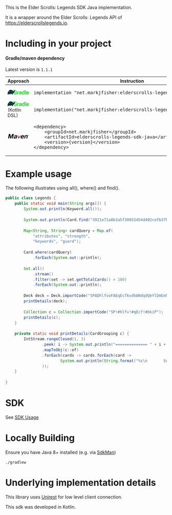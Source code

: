 This is the Elder Scrolls: Legends SDK Java implementation.

It is a wrapper around the Elder Scrolls: Legends API of 
https://elderscrollslegends.io.

# Including in your project

#### Gradle/maven dependency

Latest version is `1.1.1`

<table>
<thead><tr><th>Approach</th><th>Instruction</th></tr></thead>
<tr>
<td><img src="doc/gradle.png" alt="Gradle"/></td>
<td>
    <pre>implementation "net.markjfisher:elderscrolls-legends-sdk-java:{version}"</pre>
    </td>
</tr>
<tr>
<td><img src="doc/gradle.png" alt="Gradle"/> (Kotlin DSL)</td>
<td>
    <pre>implementation("net.markjfisher:elderscrolls-legends-sdk-java:{version}")</pre>
    </td>
</tr>
<tr>
<td><img src="doc/maven.png" alt="Maven"/></td>
<td>
<pre>&lt;dependency&gt;
    &lt;groupId&gt;net.markjfisher&lt;/groupId&gt;
    &lt;artifactId&gt;elderscrolls-legends-sdk-java&lt;/artifactId&gt;
    &lt;version&gt;{version}&lt;/version&gt;
&lt;/dependency&gt;</pre>
    </td>
</tr>
</table>

# Example usage

The following illustrates using all(), where() and find().

```java
public class Legends {
	public static void main(String args[]) {
		System.out.println(Keyword.all());

		System.out.println(Card.find("3921e71a0b3a5f30032d54d402cefb37b60aa46e"));

		Map<String, String> cardQuery = Map.of(
			"attributes", "strength",
			"keywords", "guard");

		Card.where(cardQuery)
			.forEach(System.out::println);

		Set.all()
			.stream()
			.filter(set -> set.getTotalCards() > 100)
			.forEach(System.out::println);

		Deck deck = Deck.importCode("SPADhlfvoFAEqEcfkvdhANdqdQeYlDmGnMlLpTitldmCpZsp");
		printDetails(deck);

		Collection c = Collection.importCode("SP!#hlfv!#qEcf!#bkiP");
		printDetails(c);
	}

	private static void printDetails(CardGrouping c) {
		IntStream.rangeClosed(1, 3)
				.peek( i -> System.out.println("============== " + i + " Of ================"))
				.mapToObj(c::of)
				.forEach(cards -> cards.forEach(card ->
						System.out.println(String.format("%s\n       Set: %s\n    Rarity: %s\n", card.getName(), card.getSet().getName(), card.getRarity()))
				));
	}

}
```
# SDK

See [SDK Usage](sdk/SdkUsage.md)

# Locally Building

Ensure you have Java 8+ installed (e.g. via [SdkMan](https://sdkman.io/))

    ./gradlew

# Underlying implementation details

This library uses [Unirest](http://unirest.io/) for low level client connection.

This sdk was developed in Kotlin.
